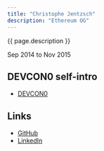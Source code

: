 ```yaml
---
title: "Christophe Jentzsch"
description: "Ethereum OG"
---
```


{{ page.description }}

Sep 2014 to Nov 2015

## DEVCON0 self-intro
- [DEVCON0](https://youtu.be/_BvvUlKDqp0?t=19m33s)

## Links
- [GitHub](https://github.com/CJentzsch)
- [LinkedIn](https://www.linkedin.com/in/cjentzsch/)
